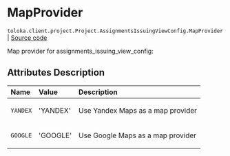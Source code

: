 # MapProvider
`toloka.client.project.Project.AssignmentsIssuingViewConfig.MapProvider` | [Source code](https://github.com/Toloka/toloka-kit/blob/v1.1.3/src/client/project/__init__.py#L150)

Map provider for assignments_issuing_view_config:

## Attributes Description

| Name | Value | Description |
| :------| :-----------| :----------| 
`YANDEX`|'YANDEX'|<p>Use Yandex Maps as a map provider</p>
`GOOGLE`|'GOOGLE'|<p>Use Google Maps as a map provider</p>
